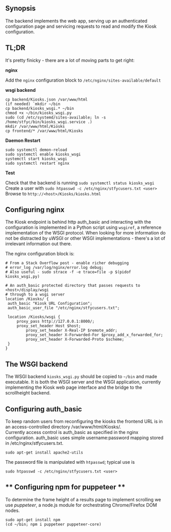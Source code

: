﻿## **Synopsis**

The backend implements the web app, serving up an authenticated configuration page and servicing requests to read and modify the Kiosk configuration.

## **TL;DR**

It's pretty finicky - there are a lot of moving parts to get right:

**nginx**

Add the `nginx` configuration block to `/etc/nginx/sites-available/default`

**wsgi backend**
 
    cp backend/Kiosks.json /var/www/html
    (if needed) `mkdir ~/bin
    cp backend/kiosks_wsgi.* ~/bin
    chmod +x ~/bin/kiosks_wsgi.py
    sudo (cd /etc/systemd/sites-available; ln -s /home/stfyc/bin/kiosks_wsgi.service .)
    mkdir /var/www/html/Kiosks
    cp frontend/* /var/www/html/Kiosks

**Daemon Restart**

    sudo systemctl demon-reload
    sudo systemctl enable kiosks_wsgi
    systemctl start kiosks_wsgi
    sudo systemctl restart nginx
 
**Test**

Check that the backend is running `sudo systemctl status kiosks_wsgi`
Create a user with `sudo htpasswd -c /etc/nginx/stfycusers.txt <user>`
Browse to `http://<host>/Kiosks/kiosks.html`

## **Configuring nginx**

The Kiosk endpoint is behind http auth_basic and interacting with the configuration is implemented in a Python script using `wsgiref`, a reference implementation of the WSGI protocol. When looking for more information do not be distracted by uWSGI or other WSGI implementations - there's a lot of irrelevant information out there.

The nginx configuration block is:

    # From a Stack Overflow post - enable richer debugging
    # error_log /var/log/nginx/error.log debug;
    # Also useful - sudo strace -f -e trace=file -p $(pidof kiosks_wsgi,py)

    # An auth_basic protected directory that passes requests to <host>/display/wsgi
    # through to a wsgi server
    location /Kiosks/ {
	 auth_basic "Kiosk URL Configuration";
	 auth_basic_user_file "/etc/nginx/stfycusers.txt";

	 location /Kiosks/wsgi {
	     proxy_pass http://127.0.0.1:8000/;
	     proxy_set_header Host $host;
       	     proxy_set_header X-Real-IP $remote_addr;
       	     proxy_set_header X-Forwarded-For $proxy_add_x_forwarded_for;
       	     proxy_set_header X-Forwarded-Proto $scheme;
	 }
    }

## **The WSGI backend**

The WSGI backend `kiosks_wsgi.py` should be copied to `~/bin` and made executable. It is both the WSGI server and the WSGI application, currently implementing the Kiosk web page interface and the bridge to the scrollheight backend.

## **Configuring auth_basic**

To keep random users from reconfiguring the kiosks the frontend URL is in an access-controlled directory /var/www/html/Kiosks/. \
Currently access control is auth_basic as specified in the nginx configuration. auth_basic uses simple username:password mapping stored in /etc/nginx/stfycusers.txt.

    sudo apt-get install apache2-utils

The password file is manipulated with `htpasswd`; typical use is

    sudo htpasswd -c /etc/nginx/stfycusers.txt <user>

## ** Configuring npm for puppeteer **

To determine the frame height of a results page to implement scrolling we use
*puppeteer*, a node.js module for orchestrating Chrome/Firefox DOM nodes.

    sudo apt-get install npm
    (cd ~/bin; npm i puppeteer puppeteer-core)
